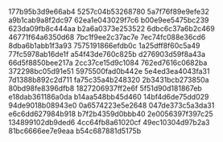 177b95b3d9e66ab4
5257c04b53268780
5a7f76f89e9efe32
a9b1cab9a8f2dc97
62ea1e043029f7c6
b00e9ee5475bc239
623da09fb8c444aa
b2a6a0373e253522
6dbc6c37a6b2c469
46771f64a6350d68
7bc1f9ee2c37ac7e
7ec74fc088e36cd6
8dba6b1abb1f3a93
7575191866efdb0c
1a25dff8f60c5a49
77fc5978ab16de1f
a54f43de760c825b
d276903d59f8a43a
66d5f8850bee217a
2cc37ce15d9c1084
762ed7616c0682ba
372298bc05d91e51
5975500fad0b442e
5e4ed3ea4043fa31
7d1388b892c2d711
fa75c35a4b248320
2b3431bcb273850a
80bd98fe8396dfb8
1827206937ff2e6f
5f51d90d181867eb
e18dab361186a0da
b14aa548bb45d460
14bf4d6de75dd029
94de9018b08943e0
0a6574223e5e2648
047de373c5a3da31
e6c6dd627984b918
b7f2b4359d0bbb40
2e0056397f397c25
134899102db9ded6
4cc64fb8a61020cf
49ec10304d97b2a3
81bc6666ee7e9eaa
b54c687881d5175b
